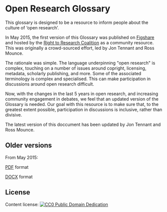 # Open Research Glossary

This glossary is designed to be a resource to inform people about the culture of ‘open research’.

In May 2015, the first version of this Glossary was published on [Figshare](https://figshare.com/articles/Open_Research_Glossary/1482094) and hosted by the [Right to Research Coalition](http://www.righttoresearch.org/resources/OpenResearchGlossary/index.shtml) as a community resource. This was originally a crowd-sourced effort, led by Jon Tennant and Ross Mounce.

The rationale was simple. The language underpinning "open research" is complex, touching on a number of issues around copright, licensing, metadata, scholarly publishing, and more. Some of the associated terminology is complex and specialised. This can make participation in discussions around open research difficult.

Now, with the changes in the last 5 years in open research, and increasing community engagement in debates, we feel that an updated version of the Glossary is needed. Our goal with this resource is to make sure that, to the greatest extent possible, participation in discussions is inclusive, rather than divisive.

The latest version of this doccument has been updated by Jon Tennant and Ross Mounce.

## Older versions

From May 2015:

[PDF](OpenResearchGlossaryMay2015.pdf) format

[DOCX](OpenResearchGlossaryMay2015.docx) format

## License 

Content license: [![CC0 Public Domain Dedication](https://img.shields.io/badge/License-CC0%201.0-lightgrey.svg)](https://creativecommons.org/publicdomain/zero/1.0/)
